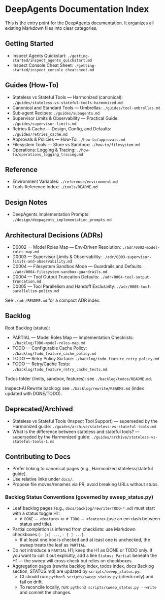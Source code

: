 # DeepAgents Documentation Index

This is the entry point for the DeepAgents documentation. It organizes all existing Markdown files into clear categories.

## Getting Started
- Inspect Agents Quickstart: `./getting-started/inspect_agents_quickstart.md`
- Inspect Console Cheat Sheet: `./getting-started/inspect_console_cheatsheet.md`

## Guides (How‑To)
- Stateless vs Stateful Tools — Harmonized (canonical): `./guides/stateless-vs-stateful-tools-harmonized.md`
- Canonical and Standard Tools — Umbrellas: `./guides/tool-umbrellas.md`
- Sub‑agent Recipes: `./guides/subagents.md`
- Supervisor Limits & Observability — Practical Guide: `./guides/supervisor-limits.md`
- Retries & Cache — Design, Config, and Defaults: `./guides/retries_cache.md`
- Approvals & Policies — How‑To: `./how-to/approvals.md`
- Filesystem Tools — Store vs Sandbox: `./how-to/filesystem.md`
- Operations: Logging & Tracing: `./how-to/operations_logging_tracing.md`

## Reference
- Environment Variables: `./reference/environment.md`
- Tools Reference Index: `./tools/README.md`

## Design Notes
- DeepAgents Implementation Prompts: `./design/deepagents_implementation_prompts.md`

## Architectural Decisions (ADRs)
- D0002 — Model Roles Map — Env‑Driven Resolution: `./adr/0002-model-roles-map.md`
- D0003 — Supervisor Limits & Observability: `./adr/0003-supervisor-limits-and-observability.md`
- D0004 — Filesystem Sandbox Mode — Guardrails and Defaults: `./adr/0004-filesystem-sandbox-guardrails.md`
- D0004 — Tool Output Truncation Defaults: `./adr/0004-tool-output-truncation.md`
- D0005 — Tool Parallelism and Handoff Exclusivity: `./adr/0005-tool-parallelism-policy.md`

See `./adr/README.md` for a compact ADR index.

## Backlog

Root Backlog (status):
- PARTIAL — Model Roles Map — Implementation Checklists: `./backlog/TODO-model-roles-map.md`
- TODO — Configurable Cache Policy: `./backlog/todo_feature_cache_policy.md`
- TODO — Retry Policy Surface: `./backlog/todo_feature_retry_policy.md`
- TODO — Retry/Cache Tests: `./backlog/todo_feature_retry_cache_tests.md`

Todos folder (limits, sandbox, features): see `./backlog/todos/README.md`.

Inspect‑AI Rewrite backlog: see `./backlog/rewrite/README.md` (index updated with DONE/TODO).

## Deprecated/Archived
- Stateless vs Stateful Tools (Inspect Tool Support) — superseded by the Harmonized guide: `./guides/archive/stateless-vs-stateful-tools.md`
- What is the difference between stateless and stateful tools? — superseded by the Harmonized guide: `./guides/archive/stateless-vs-stateful-tools-1.md`

## Contributing to Docs
- Prefer linking to canonical pages (e.g., Harmonized stateless/stateful guide).
- Use relative links under `docs/`.
- Propose file moves/renames via PR; avoid breaking URLs without stubs.

### Backlog Status Conventions (governed by sweep_status.py)
- Leaf backlog pages (e.g., `docs/backlog/rewrite/TODO-*.md`) must start with a status toggle H1:
  - `# DONE — <feature>` or `# TODO — <feature>` (use an em‑dash between status and title).
- Partial completion is inferred from checklists: use Markdown checkboxes (`- [x] ...`, `- [ ] ...`).
  - If at least one box is checked and at least one is unchecked, the sweep treats the leaf as `PARTIAL`.
- Do not introduce a `PARTIAL` H1; keep the H1 as DONE or TODO only. If you want to call it out explicitly, add a line `Status: Partial` beneath the H1 — the sweep will cross‑check but relies on checkboxes.
- Aggregation pages (rewrite backlog index, todos index, docs Backlog section, STATUS.md) are updated by `scripts/sweep_status.py`.
  - CI should run: `python3 scripts/sweep_status.py` (check‑only) and fail on drift.
  - To reconcile locally, run: `python3 scripts/sweep_status.py --write` and commit the changes.

